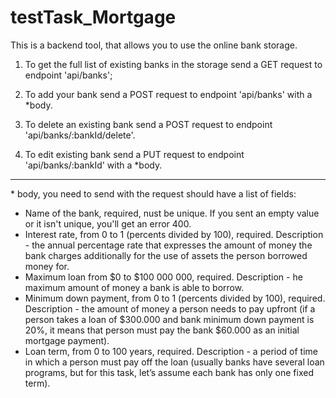 # testTask_Mortgage

This is a backend tool, that allows you to use the online bank storage.

1. To get the full list of existing banks in the storage send a GET request to endpoint 'api/banks';

2. To add your bank send a POST request to endpoint 'api/banks' with a \*body.
  
3. To delete an existing bank send a POST request to endpoint 'api/banks/:bankId/delete'.

4. To edit existing bank send a PUT request to endpoint 'api/banks/:bankId' with a \*body.

----------------------------------------------------------------------------------------------------------

\* body, you need to send with the request should have a list of fields:
- Name of the bank, required, nust be unique. If you sent an empty value or it isn't unique, you'll get an error 400.
- Interest rate, from 0 to 1 (percents divided by 100), required. Description - the annual percentage rate that expresses the amount of money the bank charges additionally for the use of assets the person borrowed money for.
- Maximum loan from $0 to $100 000 000, required. Description - he maximum amount of money a bank is able to borrow.
- Minimum down payment, from 0 to 1 (percents divided by 100), required. Description - the amount of money a person needs to pay upfront (if a person takes a loan of $300.000 and bank minimum down payment is 20%, it means that person must pay the bank $60.000 as an initial mortgage payment).
- Loan term, from 0 to 100 years, required. Description - a period of time in which a person must pay off the loan (usually banks have several loan programs, but for this task, let’s assume each bank has only one fixed term).
